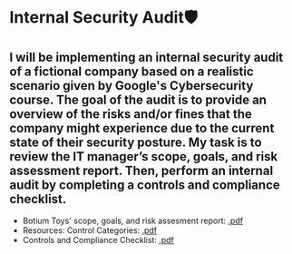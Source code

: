 # Internal Security Audit🛡️
## I will be implementing an internal security audit of a fictional company based on a realistic scenario given by Google's Cybersecurity course. The goal of the audit is to provide an overview of the risks and/or fines that the company might experience due to the current state of their security posture. My task is to review the IT manager’s scope, goals, and risk assessment report. Then, perform an internal audit by completing a controls and compliance checklist.

- Botium Toys' scope, goals, and risk assesment report: [.pdf](https://github.com/CFSecAnalyst/SecurityAudit/files/14734950/Botium.toys.scope.goals.and.risk.assesment.report.pdf)
- Resources: Control Categories: [.pdf](https://github.com/CFSecAnalyst/SecurityAudit/files/14734957/CONTROL.CATEGORIES.pdf)
- Controls and Compliance Checklist: [.pdf](https://github.com/CFSecAnalyst/SecurityAudit/files/14734967/Controls.and.Compliance.Checklist.Botium.Toys.pdf)
